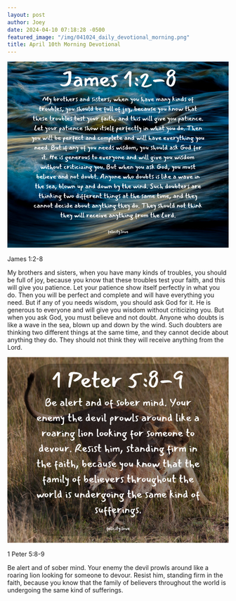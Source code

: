 ```yaml
---
layout: post
author: Joey
date: 2024-04-10 07:18:28 -0500
featured_image: "/img/041024_daily_devotional_morning.png"
title: April 10th Morning Devotional
---
```


[![April 10th 2024 - Morning Devotional](/img/041024_daily_devotional_morning.png)](/img/041024_daily_devotional_morning.png)

James 1:2-8

My brothers and sisters, when you have many kinds of troubles, you should be full of joy, because you know that these troubles test your faith, and this will give you patience. Let your patience show itself perfectly in what you do. Then you will be perfect and complete and will have everything you need. But if any of you needs wisdom, you should ask God for it. He is generous to everyone and will give you wisdom without criticizing you. But when you ask God, you must believe and not doubt. Anyone who doubts is like a wave in the sea, blown up and down by the wind. Such doubters are thinking two different things at the same time, and they cannot decide about anything they do. They should not think they will receive anything from the Lord.

[![April 10th 2024 - Morning Devotional _1](/img/041024_daily_devotional_morning_1.png)](/img/041024_daily_devotional_morning_1.png)

1 Peter 5:8-9

Be alert and of sober mind. Your enemy the devil prowls around like a roaring lion looking for someone to devour. Resist him, standing firm in the faith, because you know that the family of believers throughout the world is undergoing the same kind of sufferings.